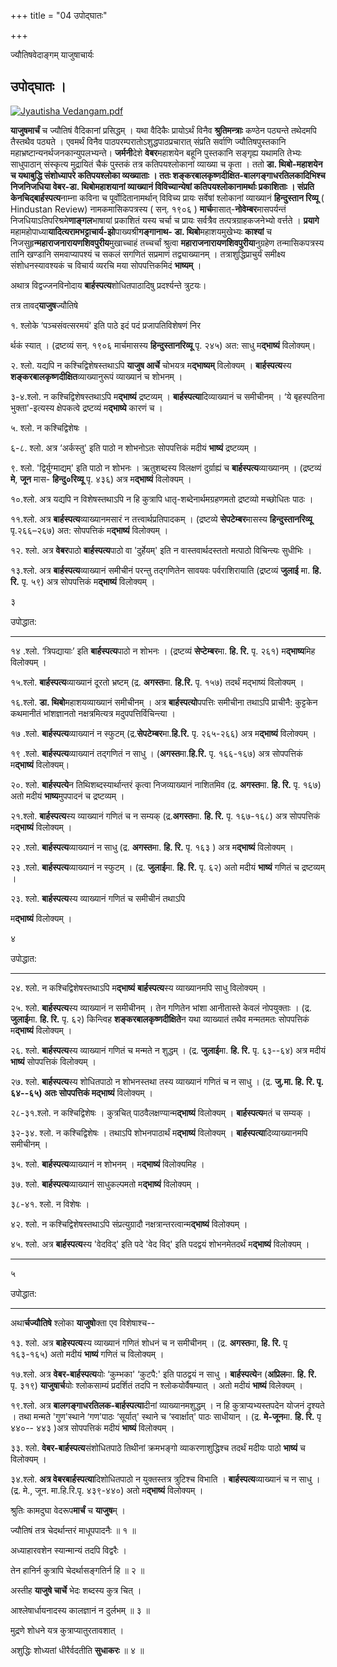 +++
title = "04 उपोद्घातः"

+++


ज्यौतिषवेदाङ्गम् याजुषाचार्यः

## उपोद्घातः ।

[![Jyautisha
Vedangam.pdf](//upload.wikimedia.org/wikipedia/commons/thumb/e/ea/Jyautisha_Vedangam.pdf/page12-450px-Jyautisha_Vedangam.pdf.jpg)](/w/index.php?title=%E0%A4%B8%E0%A4%9E%E0%A5%8D%E0%A4%9A%E0%A4%BF%E0%A4%95%E0%A4%BE:Jyautisha_Vedangam.pdf&page=12)

**याजुषमार्चं** च ज्यौतिषं वैदिकानां प्रसिद्धम् । यथा वैदिकैः
प्रायोऽर्थं विनैव **श्रुतिमन्त्राः** कण्ठेन पठ्यन्ते तथेदमपि तैस्तथैव
पठ्यते । एवमर्थं विनैव पाठपरम्परातोऽशुद्धपाठप्रचारात् संप्रति सर्वाणि
ज्यौतिषपुस्तकानि महाभ्रष्टान्यनर्थजनकान्युपलभ्यन्ते। **जर्मनी**देशे
**वेबर**महाशयेन बहूनि पुस्तकानि सङ्गृह्य यथामति तेभ्यः साधुपाठान्
संस्कृत्य मुद्रायितं चैकं पुस्तकं तत्र कतिपयश्लोकानां व्याख्या च कृता ।
ततो **डा. थिबो-**महाशयेन च यथाबुद्धि संशोध्यापरे कतिपयश्लोका व्यख्याताः
। ततः **शङ्करबालकृष्णदीक्षित-बालगङ्गाधरतिलका**दिभिश्च निजनिजधिया
**वेबर-डा. थिबो**महाशयानां व्याख्यानं विविच्यान्येषां
कतिपयश्लोकानामर्थाः प्रकाशिताः । संप्रति केनचिद्**बार्हस्पत्य**नाम्ना
कविना च पूर्वोदितानामर्थान् विविच्य प्रायः सर्वेषां श्लोकानां व्याख्यानं
**हिन्दुस्तान रिव्यू** ( Hindustan Review) नामकमासिकपत्रस्य ( सन्. १९०६
) **मार्च**मासात्-**नोवेम्बर**मासपर्यन्तं
निजधियाऽतिपरिश्रमे**णाङ्गल**भाषायां प्रकाशितं यस्य चर्चा च प्रायः
सर्वत्रैव तत्पत्रग्राहकजनेभ्यो वर्त्तते । **प्रयागे**
महामहोपाध्या**यादित्यरामभट्टाचार्य-झो**पाख्यश्री**गङ्गानाथ- डा.
थिबो**महाशयमुखेभ्यः **काश्यां** च
निजसुहृ**न्महाराजनारायणशिवपुरीय**मुखाच्चाहं तच्चर्चां श्रुत्वा
**महाराजनारायणशिवपुरीया**नुग्रहेण तन्मासिकपत्रस्य तानि खण्डानि
समवाप्यापश्यं च सकलं सगणितं सप्रमाणं तद्व्याख्यानम् ।
तत्राशुद्धिप्राचुर्यं समीक्ष्य संशोधनस्यावश्यकं च विचार्य व्यरचि मया
सोपपत्तिकमिदं **भाष्यम्** ।

अथात्र विद्वज्जनविनोदाय **बार्हस्पत्य**शोधितपाठादिषु प्रदर्श्यन्ते
त्रुटयः।

  

तत्र तावद्**याजुष**ज्यौतिषे

१. श्लोके ‘पञ्चसंवत्सरमयं' इति पाठे इदं पदं प्रजापतिविशेषणं निर

र्थकं स्यात् । (द्रष्टव्यं सन्. १९०६ मार्चमासस्य **हिन्दुस्तानरिव्यू**
पृ. २४५) अत: साधु म**द्भाष्यं** विलोक्यम्।

२. श्लो. यद्यपि न कश्चिद्विशेषस्तथाऽपि **याजुष आर्चे** चोभयत्र
म**द्भाष्यम्** विलोक्यम् । **बार्हस्पत्य**स्य
**शङ्करबालकृष्णदीक्षित**व्याख्यानुरूपं व्याख्यानं च शोभनम् ।

३-४.श्लो. न कश्चिद्विशेषस्तथाऽपि म**द्भाष्यं** द्रष्टव्यम् ।
**बार्हस्पत्या**दिव्याख्यानं च समीचीनम् । ‘ये बृहस्पतिना भुक्ता'-इत्यस्य
क्षेपकत्वे द्रष्टव्यं म**द्भाष्ये** कारणं च ।

५. श्लो. न कश्चिद्विशेषः ।

६-८. श्लो. अत्र ‘अर्कस्तु' इति पाठो न शोभनोऽतः सोपपत्तिकं मदीयं
**भाष्यं** द्रष्टव्यम् ।

९. श्लो. 'द्विर्युग्माद्यम्' इति पाठो न शोभनः । ऋतुशब्दस्य विलक्षणं
दुर्ग्राह्यं च **बार्हस्पत्य**व्याख्यानम् । (द्रष्टव्यं **मे**, **जून**
मास- **हिन्दु०रिव्यू** पृ. ४३६) अत्र म**द्भाष्यं** विलोक्यम् ।

१०.श्लो. अत्र यद्यपि न विशेषस्तथाऽपि न हि कुत्रापि
धातृ-शब्देनार्थमग्रहणमतो द्रष्टव्यो मच्छोधितः पाठः ।

११.श्लो. अत्र **बार्हस्पत्य**व्याख्यानमसारं न तत्त्वार्थप्रतिपादकम् ।
(द्रष्टव्ये **सेपटेम्बर**मासस्य **हिन्दुस्तानरिव्यू** पृ.२६६–२६७) अत:
सोपपत्तिकं म**द्भाष्यं** विलोक्यम् ।

१२. श्लो. अत्र **वेबर**पाठो **बार्हस्पत्य**पाठो वा 'दुर्हेयम्' इति न
वास्तवार्थदस्ततो मत्पाठो विचिन्त्यः सुधीभिः ।

१३.श्लो. अत्र **बार्हस्पत्य**व्याख्यानं समीचीनं परन्तु तद्गणितेन सावयवः
पर्वराशिरायाति (द्रष्टव्यं **जुलाई** मा. **हि. रि.** पृ. ५९) अत्र
सोपपत्तिकं म**द्भाष्यं** विलोक्यम् ।



३

उपोद्धात:


_________


१४ .श्लो. ‘त्रिपद्यायाः’ इति **बार्हस्पत्य**पाठो न शोभनः । (द्रष्टव्यं
**सेप्टेम्बर**मा. **हि. रि.** पृ. २६१) म**द्भाष्य**मिह विलोक्यम् ।

१५.श्लो. **बार्हस्पत्य**व्याख्यानं दूरतो भ्रष्टम् (द्र. **अगस्त**मा.
**हि.रि.** पृ. १५७) तदर्थं मद्भाष्यं विलोक्यम् ।

१६.श्लो. **डा. थिबो**महाशयव्याख्यानं समीचीनम् । अत्र
**बार्हस्पत्यो**पपत्तिः समीचीना तथाऽपि प्राचीनै: कुट्टकेन कथमानीतं
भांशज्ञानतो नक्षत्रमित्यत्र मदुपपत्तिर्विचिन्त्या ।

१७ .श्लो. **बार्हस्पत्य**व्याख्यानं न स्फुटम्
(द्र.**सेपटेम्बर**मा.**हि.रि.** पृ. २६५-२६६) अत्र म**द्भाष्यं**
विलोक्यम् ।

१९ .श्लो. **बार्हस्पत्य**व्याख्यानं तद्गणितं न साधु ।
(**अगस्त**मा.**हि.रि.** पृ. १६६-१६७) अत्र सोपपत्तिकं म**द्भाष्यं**
विलोक्यम्।

२०. श्लो. **बार्हस्पत्ये**न तिथिशब्दस्यार्थान्तरं कृत्वा निजव्याख्यानं
नाशितमिव (द्र. **अगस्त**मा. **हि. रि.** पृ. १६७) अतो मदीयं
**भाष्य**मुपपादनं च द्रष्टव्यम् ।

२१.श्लो. **बार्हस्पत्य**स्य व्याख्यानं गणितं च न सम्यक्
(द्र.**अगस्त**मा. **हि. रि.** पृ. १६७-१६८) अत्र सोपपत्तिकं म**द्भाष्यं**
विलोक्यम् ।

२२ .श्लो. **बार्हस्पत्य**व्याख्यानं न साधु (द्र. **अगस्त**मा. **हि.
रि.** पृ. १६३ ) अत्र म**द्भाष्यं** विलोक्यम् ।

२३ .श्लो. **बार्हस्पत्य**व्याख्यानं न स्फुटम् । (द्र. **जुलाई**मा. **हि.
रि.** पृ. ६२) अतो मदीयं **भाष्यं** गणितं च द्रष्टव्यम् ।

२३. श्लो. **बार्हस्पत्य**स्य व्याख्यानं गणितं च समीचीनं तथाऽपि

म**द्भाष्यं** विलोक्यम् ।



४

उपोद्धात:


_________


२४. श्लो. न कश्चिद्विशेषस्तथाऽपि म**द्भाष्यं** **बार्हस्पत्य**स्य
व्याख्यानमपि साधु विलोक्यम् ।

२५. श्लो. **बार्हस्पत्य**स्य व्याख्यानं न समीचीनम् । तेन गणितेन भांशा
आनीतास्ते केवलं नोपयुक्ताः । (द्र. **जुलाई**मा. **हि. रि.** पृ. ६२)
किन्त्विह **शङ्करबालकृष्णदीक्षिते**न यथा व्याख्यातं तथैव मन्मतमतः
सोपपत्तिकं म**द्भाष्यं** विलोक्यम् ।

२६. श्लो. **बार्हस्पत्य**स्य व्याख्यानं गणितं च मन्मते न शुद्धम् । (द्र.
**जुलाई**मा. **हि. रि.** पृ. ६३--६४) अत्र मदीयं **भाष्यं** सोपपत्तिकं
विलोक्यम् ।

२७. श्लो. **बार्हस्पत्य**स्य शोधितपाठो न शोभनस्तथा तस्य व्याख्यानं गणितं
च न साधु । (द्र. **जु.**मा. **हि. रि.** पृ. ६४--६५) अतः सोपपत्तिकं
म**द्भाष्यं** विलोक्यम् ।

२८-३१.श्लो. न कश्चिद्विशेषः । कुत्रचित् पाठवैलक्षण्यान्म**द्भाष्यं**
विलोक्यम् । **बार्हस्पत्य**मतं च सम्यक् ।

३२-३४. श्लो. न कश्चिद्विशेषः । तथाऽपि शोभनपाठार्थं म**द्भाष्यं**
विलोक्यम् । **बार्हस्पत्या**दिव्याख्यानमपि समीचीनम् ।

३५. श्लो. **बार्हस्पत्य**व्याख्यानं न शोभनम् । म**द्भाष्यं** विलोक्यमिह
।

३७. श्लो. **बार्हस्पत्य**व्याख्यानं साधुकल्पमतो म**द्भाष्यं** विलोक्यम्
।

३८-४१. श्लो. न विशेषः ।

४२. श्लो. न कश्चिद्विशेषस्तथाऽपि संप्रत्युग्रादौ
नक्षत्रान्तरत्वान्म**द्भाष्यं** विलोक्यम् ।

४५. श्लो. अत्र **बार्हस्पत्य**स्य 'वेदविद्' इति पदे 'वेद विद्' इति
पदद्वयं शोभनमेतदर्थं म**द्भाष्यं** विलोक्यम् ।


_________




५

उपोद्धात:


_________


अथा**र्चज्यौतिषे** श्लोका **याजुषो**क्ता एव विशेषाश्च--

१३. श्लो. अत्र **बाहेस्पत्य**स्य व्याख्यानं गणितं शोधनं च न समीचीनम् ।
(द्र. **अगस्त**मा, **हि. रि.** पृ १६३-१६५) अतो मदीयं **भाष्यं** गणितं च
विलोक्यम् ।

१७.श्लो. अत्र **वेबर-बार्हस्पत्य**योः ‘कुम्भका' ‘कुटपै:' इति पाठद्वयं न
साधु । **बार्हस्पत्ये**न (**अप्रिल**मा. **हि. रि.** पृ. ३१९)
**याजुषार्च**योः श्लोकसाम्यं प्रदर्शितं तदपि न श्लोकयोर्वैषम्यात् । अतो
मदीयं **भाष्यं** विलेक्यम् ।

१९.श्लो. अत्र **बालगङ्गाधरतिलक-बार्हस्पत्या**दीनां व्याख्यानमशुद्धम् । न
हि कुत्राप्यभ्यस्तपदेन योजनं दृश्यते । तथा मन्मते 'गुण'स्थाने ‘गण'पाठः
‘सूर्यात्' स्थाने च ‘स्वार्क्षात्' पाठः साधीयान् । (द्र. **मे-जून**मा.
**हि. रि.** पृ ४४०-- ४४३ )अत्र सोपपत्तिकं मदीयं **भाष्यं** विलोक्यम् ।

३३. श्लो. **वेबर-बार्हस्पत्य**संशोधितपाठे तिथीनां क्रमभङ्गो
व्याकरणाशुद्धिश्च तदर्थं मदीयः पाठो **भाष्यं** च विलोक्यम् ।

३४.श्लो. **अत्र वेबरबार्हस्पत्या**दिशोधितपाठो न युक्तस्तत्र त्रुटिश्च
विभाति । **बार्हस्पत्य**व्याख्यानं च न साधु । (द्र. मे., जून.
मा.हि.रि.पृ. ४३९-४४०) अतो म**द्भाष्यं** विलोक्यम् ।

श्रुतिः कामदुघा वेदरूप**मार्चं** च **याजुष**म् ।

ज्यौतिषं तत्र चेदर्थान्तरं माधूपपादनैः ॥ १ ॥

अध्याहारवशेन स्यान्मान्यं तदपि विद्वरैः ।

तेन हानिर्न कुत्रापि चेदर्थासङ्गतिर्न हि ॥ २ ॥

अस्तीह **याजुषे चार्चे** भेदः शब्दस्य कुत्र चित् ।

आश्लेषार्धायनादस्य कालज्ञानं न दुर्लभम् ॥ ३ ॥

मुद्रणे शोधने यत्र कुत्राप्यातुरतावशात् ।

अशुद्धिः शोध्यतां धीरैर्वदतीति **सुधाकरः** ॥ ४ ॥

